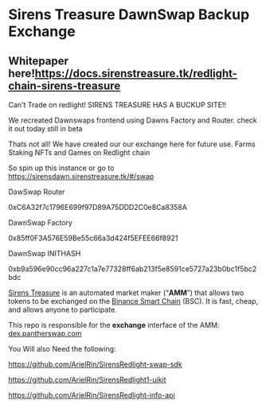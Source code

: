 # Sirens Treasure DawnSwap Backup Exchange

## Whitepaper here!https://docs.sirenstreasure.tk/redlight-chain-sirens-treasure



Can't Trade on redlight! SIRENS TREASURE HAS A BUCKUP SITE!!

We recreated Dawnswaps frontend using Dawns Factory and Router.
check it out today still in beta


Thats not all! We have created our our exchange here for future use.
Farms Staking NFTs and Games on Redlight chain

So spin up this instance or go to 
https://sirensdawn.sirenstreasure.tk/#/swap

DawSwap Router

0xC6A32f7c1796E699f97D89A75DDD2C0e8Ca8358A


DawnSwap Factory

0x85ff0F3A576E59Be55c66a3d424f5EFEE66f8921


DawnSwap INITHASH

0xb9a596e90cc96a227c1a7e77328ff6ab213f5e8591ce5727a23b0bc1f5bc2bdc



[Sirens Treasure](https://pantherswap.com/) is an automated market maker (“**AMM**”) that allows two tokens to be exchanged on the [Binance Smart Chain](https://www.binance.org/en/smartChain) (BSC). It is fast, cheap, and allows anyone to participate.

This repo is responsible for the **exchange** interface of the AMM: [dex.pantherswap.com](https://dex.pantherswap.com/)

You Will also Need the following:


https://github.com/ArielRin/SirensRedlight-swap-sdk


https://github.com/ArielRin/SirensRedlight1-uikit


https://github.com/ArielRin/SirensRedlight-info-api

